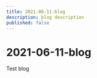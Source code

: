 ```yaml
---
title: 2021-06-11-blog
description: blog description
published: false
---
```


# 2021-06-11-blog
Test blog

